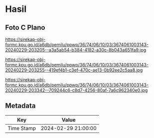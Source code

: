 # Hasil

## Foto C Plano

https://sirekap-obj-formc.kpu.go.id/a6db/pemilu/ppwp/36/74/06/10/03/3674061003143-20240229-203205--a3a5ab54-b384-4182-a30c-8b043a651fa9.jpg

https://sirekap-obj-formc.kpu.go.id/a6db/pemilu/ppwp/36/74/06/10/03/3674061003143-20240229-203255--419ef4b1-c3ef-470c-ae13-0b92ee2c5aa8.jpg

https://sirekap-obj-formc.kpu.go.id/a6db/pemilu/ppwp/36/74/06/10/03/3674061003143-20240229-203342--709244c6-c8d7-4256-80af-7a6c962340e0.jpg


## Metadata

| Key        | Value               |
| ---------- | ------------------- |
| Time Stamp | 2024-02-29 21:00:00 |



